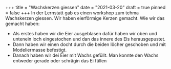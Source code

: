 +++
title = "Wachskerzen giessen"
date = "2021-03-20"
draft = true
pinned = false
+++
In der Lernstatt gab es einen workshop zum tehma Wachskerzen giessen. Wir haben eierförmige Kerzen gemacht. Wie wir das gemacht haben:

* Als erstes haben wir die Eier ausgeblasen dafür haben wir oben und untenein loch eingestochen und dan das innere des Eis herausgepustet.
* Dann haben wir einen docht durch die beiden löcher geschoben und mit Modeliermasse befestigt.
* Danach haben wir  dei Eier mit Wachs gefüllt. Man konnte den Wachs entweder gerade oder schrägin das Ei füllen